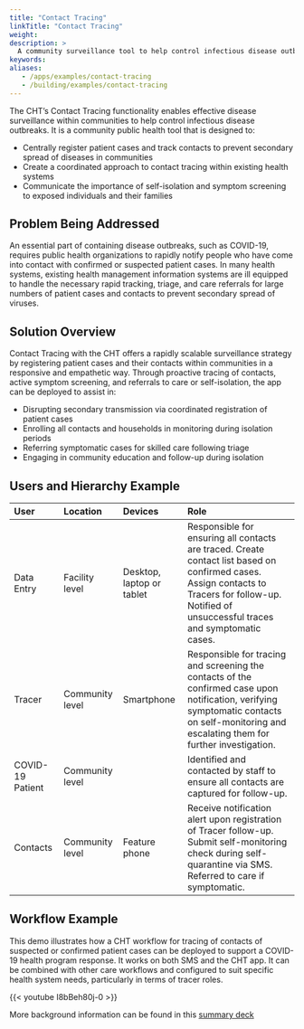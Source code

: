 ```yaml
---
title: "Contact Tracing"
linkTitle: "Contact Tracing"
weight: 
description: >
  A community surveillance tool to help control infectious disease outbreaks and mitigate secondary disease transmission
keywords:  
aliases:
   - /apps/examples/contact-tracing
   - /building/examples/contact-tracing
---
```


The CHT’s Contact Tracing functionality enables effective disease surveillance within communities to help control infectious disease outbreaks. It is a community public health tool that is designed to: 

* Centrally register patient cases and track contacts to prevent secondary spread of diseases in communities
* Create a coordinated approach to contact tracing within existing health systems
* Communicate the importance of self-isolation and symptom screening to exposed individuals and their families

## Problem Being Addressed

An essential part of containing disease outbreaks, such as COVID-19, requires public health organizations to rapidly notify people who have come into contact with confirmed or suspected patient cases. In many health systems, existing health management information systems are ill equipped to handle the necessary rapid tracking, triage, and care referrals for large numbers of patient cases and contacts to prevent secondary spread of viruses.

## Solution Overview

Contact Tracing with the CHT offers a rapidly scalable surveillance strategy by registering patient cases and their contacts within communities in a responsive and empathetic way. Through proactive tracing of contacts, active symptom screening, and referrals to care or self-isolation, the app can be deployed to assist in: 

* Disrupting secondary transmission via coordinated registration of patient cases
* Enrolling all contacts and households in monitoring during isolation periods
* Referring symptomatic cases for skilled care following triage
* Engaging in community education and follow-up during isolation

## Users and Hierarchy Example

| User                  | Location             | Devices                             | Role                                                                                                                                                                                                                                              |
| :-------------------- | :------------------- | :---------------------------------- | :------------------------------------------------------------------------------------------------- |
| Data Entry  | Facility level       | Desktop, laptop or tablet           | Responsible for ensuring all contacts are traced. Create contact list based on confirmed cases. Assign contacts to Tracers for follow-up. Notified of unsuccessful traces and symptomatic cases. |
| Tracer                | Community level      | Smartphone                          | Responsible for tracing and screening the contacts of the confirmed case upon notification, verifying symptomatic contacts on self-monitoring and escalating them for further investigation. |
| COVID-19 Patient         | Community level      |                                     | Identified and contacted by staff to ensure all contacts are captured for follow-up. |
| Contacts               | Community level      | Feature phone                       | Receive notification alert upon registration of Tracer follow-up. Submit self-monitoring check during self-quarantine via SMS. Referred to care if symptomatic.  |


## Workflow Example

This demo illustrates how a CHT workflow for tracing of contacts of suspected or confirmed patient cases can be deployed to support a COVID-19 health program response. It works on both SMS and the CHT app. It can be combined with other care workflows and configured to suit specific health system needs, particularly in terms of tracer roles. 

{{< youtube I8bBeh80j-0 >}} <br>

More background information can be found in this [summary deck](https://docs.google.com/presentation/d/1gG2CqndW5pWp6Lx_3t6haiqqO-wFY7_JJ4r246YbVEw)
